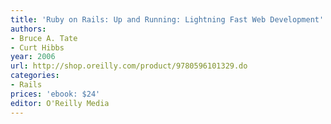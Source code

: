 ```yaml
---
title: 'Ruby on Rails: Up and Running: Lightning Fast Web Development'
authors:
- Bruce A. Tate
- Curt Hibbs
year: 2006
url: http://shop.oreilly.com/product/9780596101329.do
categories:
- Rails
prices: 'ebook: $24'
editor: O'Reilly Media
---
```

